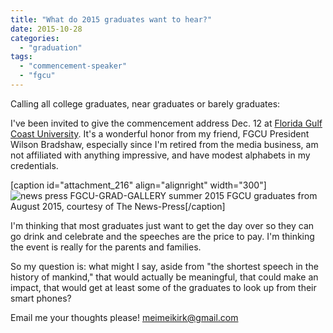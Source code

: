 ```yaml
---
title: "What do 2015 graduates want to hear?"
date: 2015-10-28
categories: 
  - "graduation"
tags: 
  - "commencement-speaker"
  - "fgcu"
---
```


Calling all college graduates, near graduates or barely graduates:

I've been invited to give the commencement address Dec. 12 at [Florida Gulf Coast University](http://www.fgcu.edu/). It's a wonderful honor from my friend, FGCU President Wilson Bradshaw, especially since I'm retired from the media business, am not affiliated with anything impressive, and have modest alphabets in my credentials.

\[caption id="attachment\_216" align="alignright" width="300"\]![news press FGCU-GRAD-GALLERY summer 2015](images/news-press-fgcu-grad-gallery-summer-2015.jpg) FGCU graduates from August 2015, courtesy of The News-Press\[/caption\]

I'm thinking that most graduates just want to get the day over so they can go drink and celebrate and the speeches are the price to pay. I'm thinking the event is really for the parents and families.

So my question is: what might I say, aside from "the shortest speech in the history of mankind," that would actually be meaningful, that could make an impact, that would get at least some of the graduates to look up from their smart phones?

Email me your thoughts please! meimeikirk@gmail.com
